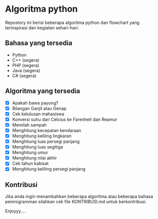 # Algoritma python

Repostory ini berisi beberapa algoritma python dan flowchart yang terinspirasi dari kegiatan sehari-hari.

## Bahasa yang tersedia

- Python
- C++ (segera)
- PHP (segera)
- Java (segera)
- C# (segera)

## Algoritma yang tersedia

- [x] Apakah bawa payung?
- [x] Bilangan Ganjil atau Genap
- [x] Cek kelulusan mahasiswa
- [x] Konversi suhu dari Celcius ke Farenheit dan Reamur
- [x] Memilah sampah
- [x] Menghitung kecepatan kendaraan
- [x] Menghitung keliling lingkaran
- [x] Menghitung luas persegi panjang
- [x] Menghitung luas segitiga
- [x] Menghitung umur
- [x] Menghitung nilai akhir
- [x] Cek tahun kabisat
- [x] Menghitung keliling persegi panjang

## Kontribusi

Jika anda ingin menambahkan beberapa algoritma atau beberapa bahasa pemrogramman silahkan cek file KONTRIBUSI.md untuk berkontribusi.

Enjoyyy....
